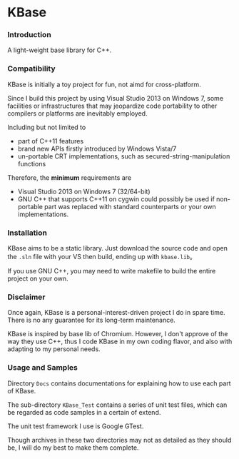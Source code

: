 KBase
==========

### Introduction

A light-weight base library for C++.

### Compatibility

KBase is initially a toy project for fun, not aimd for cross-platform.

Since I build this project by using Visual Studio 2013 on Windows 7, some facilities or infrastructures that may jeopardize code portability to other compilers or platforms are inevitably employed.

Including but not limited to

- part of C++11 features
- brand new APIs firstly introduced by Windows Vista/7
- un-portable CRT implementations, such as secured-string-manipulation functions 

Therefore, the **minimum** requirements are

- Visual Studio 2013 on Windows 7 (32/64-bit)
- GNU C++ that supports C++11 on cygwin could possibly be used if non-portable part was replaced with standard counterparts or your own implementations.

### Installation

KBase aims to be a static library. Just download the source code and open the `.sln` file with your VS then build, ending up with `kbase.lib`。

If you use GNU C++, you may need to write makefile to build the entire project on your own.

### Disclaimer

Once again, KBase is a personal-interest-driven project I do in spare time. There is no any guarantee for its long-term maintenance.

KBase is inspired by base lib of Chromium. However, I don't approve of the way they use C++, thus I code KBase in my own coding flavor, and also with adapting to my personal needs.

### Usage and Samples

Directory `Docs` contains documentations for explaining how to use each part of KBase.

The sub-directory `KBase_Test` contains a series of unit test files, which can be regarded as code samples in a certain of extend.

The unit test framework I use is Google GTest.

Though archives in these two directories may not as detailed as they should be, I will do my best to make them complete.